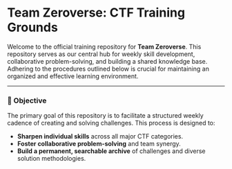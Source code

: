 # Team Zeroverse: CTF Training Grounds

 <!-- Optional: Create a simple team banner -->

Welcome to the official training repository for **Team Zeroverse**. This repository serves as our central hub for weekly skill development, collaborative problem-solving, and building a shared knowledge base. Adhering to the procedures outlined below is crucial for maintaining an organized and effective learning environment.

---

### 🎯 Objective

The primary goal of this repository is to facilitate a structured weekly cadence of creating and solving challenges. This process is designed to:
- **Sharpen individual skills** across all major CTF categories.
- **Foster collaborative problem-solving** and team synergy.
- **Build a permanent, searchable archive** of challenges and diverse solution methodologies.
